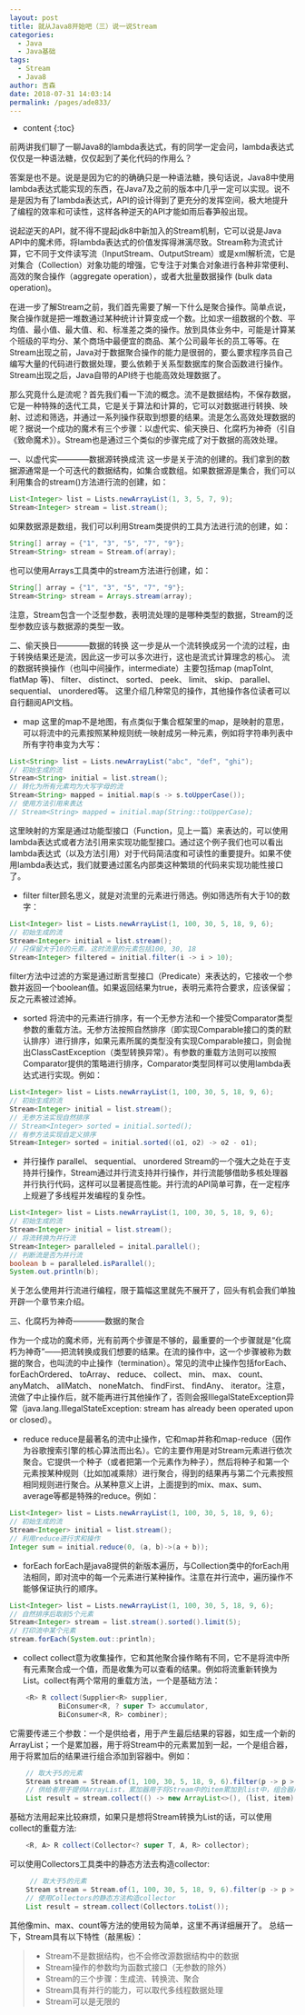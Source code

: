 ```yaml
---
layout: post
title: 就从Java8开始吧（三）说一说Stream
categories: 
  - Java
  - Java基础
tags: 
  - Stream 
  - Java8
author: 吉森
date: 2018-07-31 14:03:14
permalink: /pages/ade833/
---
```


* content
{:toc}

前两讲我们聊了一聊Java8的lambda表达式，有的同学一定会问，lambda表达式仅仅是一种语法糖，仅仅起到了美化代码的作用么？

答案是也不是。说是是因为它的的确确只是一种语法糖，换句话说，Java8中使用lambda表达式能实现的东西，在Java7及之前的版本中几乎一定可以实现。说不是是因为有了lambda表达式，API的设计得到了更充分的发挥空间，极大地提升了编程的效率和可读性，这样各种逆天的API才能如雨后春笋般出现。

说起逆天的API，就不得不提起jdk8中新加入的Stream机制，它可以说是Java API中的魔术师，将lambda表达式的价值发挥得淋漓尽致。Stream称为流式计算，它不同于文件读写流（InputStream、OutputStream）或是xml解析流，它是对集合（Collection）对象功能的增强，它专注于对集合对象进行各种非常便利、高效的聚合操作（aggregate operation），或者大批量数据操作 (bulk data operation)。

在进一步了解Stream之前，我们首先需要了解一下什么是聚合操作。简单点说，聚合操作就是把一堆数通过某种统计计算变成一个数。比如求一组数据的个数、平均值、最小值、最大值、和、标准差之类的操作。放到具体业务中，可能是计算某个班级的平均分、某个商场中最便宜的商品、某个公司最年长的员工等等。在Stream出现之前，Java对于数据聚合操作的能力是很弱的，要么要求程序员自己编写大量的代码进行数据处理，要么依赖于关系型数据库的聚合函数进行操作。Stream出现之后，Java自带的API终于也能高效处理数据了。

那么究竟什么是流呢？首先我们看一下流的概念。流不是数据结构，不保存数据，它是一种特殊的迭代工具，它是关于算法和计算的，它可以对数据进行转换、映射、过滤和筛选，并通过一系列操作获取到想要的结果。流是怎么高效处理数据的呢？据说一个成功的魔术有三个步骤：以虚代实、偷天换日、化腐朽为神奇（引自《致命魔术》）。Stream也是通过三个类似的步骤完成了对于数据的高效处理。

<!-- more -->

一、以虚代实————数据源转换成流
这一步是关于流的创建的。我们拿到的数据源通常是一个可迭代的数据结构，如集合或数组。如果数据源是集合，我们可以利用集合的stream()方法进行流的创建，如：
```java
List<Integer> list = Lists.newArrayList(1, 3, 5, 7, 9);
Stream<Integer> stream = list.stream();
```
如果数据源是数组，我们可以利用Stream类提供的工具方法进行流的创建，如：
```java
String[] array = {"1", "3", "5", "7", "9"};
Stream<String> stream = Stream.of(array);
```
也可以使用Arrays工具类中的stream方法进行创建，如：
```java
String[] array = {"1", "3", "5", "7", "9"};
Stream<String> stream = Arrays.stream(array);
```
注意，Stream包含一个泛型参数，表明流处理的是哪种类型的数据，Stream的泛型参数应该与数据源的类型一致。

二、偷天换日————数据的转换
这一步是从一个流转换成另一个流的过程，由于转换结果还是流，因此这一步可以多次进行，这也是流式计算理念的核心。
流的数据转换操作（也叫中间操作，intermediate）主要包括map (mapToInt, flatMap 等)、 filter、 distinct、 sorted、 peek、 limit、 skip、 parallel、 sequential、 unordered等。
这里介绍几种常见的操作，其他操作各位读者可以自行翻阅API文档。

- map
这里的map不是地图，有点类似于集合框架里的map，是映射的意思，可以将流中的元素按照某种规则统一映射成另一种元素，例如将字符串列表中所有字符串变为大写：
```java
List<String> list = Lists.newArrayList("abc", "def", "ghi");
// 初始生成的流
Stream<String> initial = list.stream();
// 转化为所有元素均为大写字母的流
Stream<String> mapped = initial.map(s -> s.toUpperCase());
// 使用方法引用来表达
// Stream<String> mapped = initial.map(String::toUpperCase);
```
这里映射的方案是通过功能型接口（Function，见上一篇）来表达的，可以使用lambda表达式或者方法引用来实现功能型接口。通过这个例子我们也可以看出lambda表达式（以及方法引用）对于代码简洁度和可读性的重要提升。如果不使用lambda表达式，我们就要通过匿名内部类这种繁琐的代码来实现功能性接口了。

- filter
filter顾名思义，就是对流里的元素进行筛选。例如筛选所有大于10的数字：
```java
List<Integer> list = Lists.newArrayList(1, 100, 30, 5, 18, 9, 6);
// 初始生成的流
Stream<Integer> initial = list.stream();
// 只保留大于10的元素，这时流里的元素包括100, 30, 18
Stream<Integer> filtered = initial.filter(i -> i > 10); 
```
filter方法中过滤的方案是通过断言型接口（Predicate）来表达的，它接收一个参数并返回一个boolean值。如果返回结果为true，表明元素符合要求，应该保留；反之元素被过滤掉。

- sorted
将流中的元素进行排序，有一个无参方法和一个接受Comparator类型参数的重载方法。无参方法按照自然排序（即实现Comparable接口的类的默认排序）进行排序，如果元素所属的类型没有实现Comparable接口，则会抛出ClassCastException（类型转换异常）。有参数的重载方法则可以按照Comparator提供的策略进行排序，Comparator类型同样可以使用lambda表达式进行实现。例如：
```java
List<Integer> list = Lists.newArrayList(1, 100, 30, 5, 18, 9, 6);
// 初始生成的流
Stream<Integer> initial = list.stream();
// 无参方法实现自然排序
// Stream<Integer> sorted = initial.sorted();
// 有参方法实现自定义排序
Stream<Integer> sorted = initial.sorted((o1, o2) -> o2 - o1);
```

- 并行操作 parallel、 sequential、 unordered
Stream的一个强大之处在于支持并行操作，Stream通过并行流支持并行操作，并行流能够借助多核处理器并行执行代码，这样可以显著提高性能。并行流的API简单可靠，在一定程序上规避了多线程并发编程的复杂性。
```java
List<Integer> list = Lists.newArrayList(1, 100, 30, 5, 18, 9, 6);
// 初始生成的流
Stream<Integer> initial = list.stream();
// 将流转换为并行流
Stream<Integer> paralleled = inital.parallel();
// 判断流是否为并行流
boolean b = paralleled.isParallel();
System.out.println(b);
```
关于怎么使用并行流进行编程，限于篇幅这里就先不展开了，回头有机会我们单独开辟一个章节来介绍。

三、化腐朽为神奇————数据的聚合

作为一个成功的魔术师，光有前两个步骤是不够的，最重要的一个步骤就是“化腐朽为神奇”——把流转换成我们想要的结果。在流的操作中，这一个步骤被称为数据的聚合，也叫流的中止操作（termination）。常见的流中止操作包括forEach、 forEachOrdered、 toArray、 reduce、 collect、 min、 max、 count、 anyMatch、 allMatch、 noneMatch、 findFirst、 findAny、 iterator。注意，流做了中止操作后，就不能再进行其他操作了，否则会报IllegalStateException异常（java.lang.IllegalStateException: stream has already been operated upon or closed）。

- reduce
reduce是最著名的流中止操作，它和map并称和map-reduce（因作为谷歌搜索引擎的核心算法而出名）。它的主要作用是对Stream元素进行依次聚合。它提供一个种子（或者把第一个元素作为种子），然后将种子和第一个元素按某种规则（比如加减乘除）进行聚合，得到的结果再与第二个元素按照相同规则进行聚合。从某种意义上讲，上面提到的mix、max、sum、average等都是特殊的reduce。例如：
```java
List<Integer> list = Lists.newArrayList(1, 100, 30, 5, 18, 9, 6);
// 初始生成的流
Stream<Integer> initial = list.stream();
// 利用reduce进行求和操作
Integer sum = initial.reduce(0, (a, b)->(a + b));
```

- forEach
forEach是java8提供的新版本遍历，与Collection类中的forEach用法相同，即对流中的每一个元素进行某种操作。注意在并行流中，遍历操作不能够保证执行的顺序。
```java
List<Integer> list = Lists.newArrayList(1, 100, 30, 5, 18, 9, 6);
// 自然排序后取前5个元素
Stream<Integer> stream = list.stream().sorted().limit(5);
// 打印流中某个元素
stream.forEach(System.out::println);
```

- collect
collect意为收集操作，它和其他聚合操作略有不同，它不是将流中所有元素聚合成一个值，而是收集为可以查看的结果。例如将流重新转换为List。collect有两个常用的重载方法，一个是基础方法：
```java
    <R> R collect(Supplier<R> supplier,
            BiConsumer<R, ? super T> accumulator,
            BiConsumer<R, R> combiner);
```

它需要传递三个参数：一个是供给者，用于产生最后结果的容器，如生成一个新的ArrayList；一个是累加器，用于将Stream中的元素累加到一起，一个是组合器，用于将累加后的结果进行组合添加到容器中。例如：
```java
    // 取大于5的元素
    Stream stream = Stream.of(1, 100, 30, 5, 18, 9, 6).filter(p -> p > 5);
    // 供给者用于提供ArrayList，累加器用于将Stream中的item累加到list中，组合器用于将累加的结果组合到一起
    List result = stream.collect(() -> new ArrayList<>(), (list, item) -> list.add(item), (one, two) -> one.addAll(two));
```

基础方法用起来比较麻烦，如果只是想将Stream转换为List的话，可以使用collect的重载方法:

```java
    <R, A> R collect(Collector<? super T, A, R> collector);
```
可以使用Collectors工具类中的静态方法去构造collector:
```java
     // 取大于5的元素
    Stream stream = Stream.of(1, 100, 30, 5, 18, 9, 6).filter(p -> p > 5);
    // 使用Collectors的静态方法构造collector
    List result = stream.collect(Collectors.toList());
```

其他像min、max、count等方法的使用较为简单，这里不再详细展开了。
总结一下，Stream具有以下特性（敲黑板）：
>- Stream不是数据结构，也不会修改源数据结构中的数据
>- Stream操作的参数均为函数式接口（无参数的除外）
>- Stream的三个步骤：生成流、转换流、聚合
>- Stream具有并行的能力，可以取代多线程数据处理
>- Stream可以是无限的
